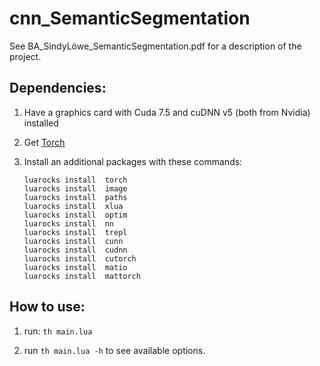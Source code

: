 # cnn_SemanticSegmentation

See BA_SindyLöwe_SemanticSegmentation.pdf for a description of the project.

## Dependencies:

1. Have a graphics card with Cuda 7.5 and cuDNN v5 (both from Nvidia) installed

2. Get [Torch](http://torch.ch/docs/getting-started.html)

3. Install an additional packages with these commands:

	`luarocks install  torch`    
	`luarocks install  image`    
	`luarocks install  paths`     
	`luarocks install  xlua`      
	`luarocks install  optim`    
	`luarocks install  nn`      
	`luarocks install  trepl`    
	`luarocks install  cunn`      
	`luarocks install  cudnn`      
	`luarocks install  cutorch`    
	`luarocks install  matio`   
	`luarocks install  mattorch`   


## How to use:

1. run:
		`th main.lua` 

2. run `th main.lua -h` to see available options.
